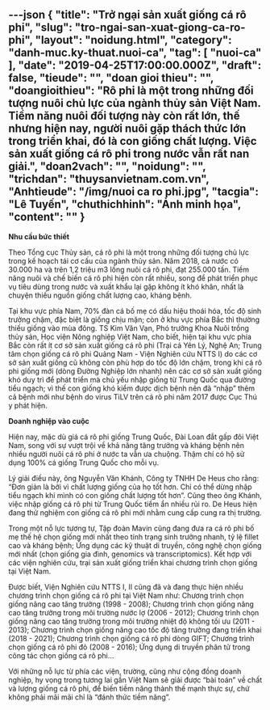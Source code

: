 ---json
{
    "title": "Trở ngại sản xuất giống cá rô phi",
    "slug": "tro-ngai-san-xuat-giong-ca-ro-phi",
    "layout": "noidung.html",
    "category": "danh-muc.ky-thuat.nuoi-ca",
    "tag": [
        "nuoi-ca"
    ],
    "date": "2019-04-25T17:00:00.000Z",
    "draft": false,
    "tieude": "",
    "doan gioi thieu": "",
    "doangioithieu": "Rô phi là một trong những đối tượng nuôi chủ lực của ngành thủy sản Việt Nam. Tiềm năng nuôi đối tượng này còn rất lớn, thế nhưng hiện nay, người nuôi gặp thách thức lớn trong triển khai, đó là con giống chất lượng. Việc sản xuất giống cá rô phi trong nước vẫn rất nan giải.",
    "doan2vach": "",
    "noidung": "",
    "trichdan": "thuysanvietnam.com.vn",
    "Anhtieude": "/img/nuoi ca ro phi.jpg",
    "tacgia": "Lê Tuyến",
    "chuthichhinh": "Ảnh minh họa",
    "__content__": ""
}
---
<p><strong>Nhu cầu bức thiết</strong></p>

<p>Theo Tổng cục Thủy sản, c&aacute; r&ocirc; phi l&agrave; một trong những đối tượng chủ lực trong kế hoạch t&aacute;i cơ cấu của ng&agrave;nh thủy sản. Năm 2018, cả nước c&oacute; 30.000 ha v&agrave; tr&ecirc;n 1,2 triệu m3&nbsp;lồng nu&ocirc;i c&aacute; r&ocirc; phi, đạt 255.000 tấn. Tiềm năng nu&ocirc;i v&agrave; chế biến c&aacute; r&ocirc; phi hiện c&ograve;n rất nhiều, song để ph&aacute;t triển phục vụ ti&ecirc;u d&ugrave;ng trong nước v&agrave; xuất khẩu lại gặp kh&ocirc;ng &iacute;t kh&oacute; khăn, nhất l&agrave; chuyện thiếu nguồn giống chất lượng cao, kh&aacute;ng bệnh.</p>

<p>Tại khu vực ph&iacute;a Nam, 70% đ&agrave;n c&aacute; bố mẹ c&oacute; dấu hiệu tho&aacute;i h&oacute;a, tốc độ sinh trưởng chậm, đặc biệt l&agrave; giống chịu mặn; c&ograve;n ở khu vực ph&iacute;a Bắc th&igrave; thường thiếu giống v&agrave;o m&ugrave;a đ&ocirc;ng. TS&nbsp;Kim Văn Vạn, Ph&oacute; trưởng Khoa Nu&ocirc;i trồng thủy sản, Học viện&nbsp;N&ocirc;ng nghiệp Việt Nam, cho biết, hiện tại khu vực ph&iacute;a Bắc c&ograve;n rất &iacute;t cơ sở sản xuất giống c&aacute; r&ocirc; phi (Trại c&aacute; Y&ecirc;n L&yacute;, Nghệ An; Trung t&acirc;m chọn giống c&aacute; r&ocirc; phi Quảng Nam - Viện Nghi&ecirc;n cứu NTTS I) do c&aacute;c cơ sở sản xuất giống cũ kh&ocirc;ng c&ograve;n ph&ugrave; hợp do tốc độ lớn chậm, trong khi c&aacute; r&ocirc; phi giống mới (d&ograve;ng Đường Nghiệp lớn nhanh) n&ecirc;n c&aacute;c cơ sở sản xuất giống kh&oacute; duy tr&igrave; để ph&aacute;t triển m&agrave; chủ yếu nhập giống từ Trung Quốc qua đường tiểu ngạch; v&igrave; thế con giống kh&oacute; kiểm được dịch bệnh n&ecirc;n đ&atilde; &ldquo;nhập&rdquo; th&ecirc;m cả bệnh mới như bệnh do virus TiLV tr&ecirc;n c&aacute; r&ocirc; phi năm 2017 được Cục Th&uacute; y ph&aacute;t hiện.</p>

<p><strong>Doanh nghiệp v&agrave;o cuộc</strong></p>

<p>Hiện nay, mặc d&ugrave; gi&aacute; c&aacute; r&ocirc; phi giống Trung Quốc, Đ&agrave;i Loan đắt gấp đ&ocirc;i Việt Nam, song với sự vượt trội về khả năng tăng trưởng v&agrave; kh&aacute;ng bệnh n&ecirc;n nhiều người nu&ocirc;i c&aacute; r&ocirc; phi ở nước ta vẫn ưa chuộng. Thậm ch&iacute; c&oacute; hộ sử dụng 100% c&aacute; giống Trung Quốc cho mỗi vụ.</p>

<p>L&yacute; giải điều n&agrave;y, &ocirc;ng Nguyễn Văn Kh&aacute;nh, C&ocirc;ng ty TNHH De Heus cho rằng: &ldquo;Đơn giản l&agrave; bởi v&igrave; chất lượng giống của họ tốt hơn. Chỉ c&oacute; thể dừng nhập tiểu ngạch khi m&igrave;nh c&oacute; con giống chất lượng tốt hơn&rdquo;. Cũng theo &ocirc;ng Kh&aacute;nh, việc nhập giống c&aacute; r&ocirc; phi từ Trung Quốc tiềm ẩn nhiều rủi ro. De Heus hiện đang thử nghiệm con giống c&aacute; r&ocirc; phi mới nhằm cung cấp cung ra thị trường.</p>

<p>Trong một nỗ lực tương tự, Tập đo&agrave;n Mavin cũng đang đưa ra c&aacute; r&ocirc; phi bố mẹ thế hệ chọn giống mới nhất theo t&iacute;nh trạng sinh trưởng nhanh, tỷ lệ fillet cao v&agrave; kh&aacute;ng bệnh; Ứng dụng c&aacute;c kỹ thuật di truyền, c&ocirc;ng nghệ chọn giống mới nhất (chọn giống gia đ&igrave;nh, genomics v&agrave; transcriptomics). Kết hợp với c&aacute;c viện nghi&ecirc;n cứu, trại sản xuất giống triển khai chương tr&igrave;nh chọn giống tại Việt Nam.</p>

<p>Được biết, Viện Nghi&ecirc;n cứu NTTS I, II cũng đ&atilde; v&agrave; đang thực hiện nhiều chương tr&igrave;nh chọn giống c&aacute; r&ocirc; phi tại Việt Nam như: Chương tr&igrave;nh chọn giống n&acirc;ng cao tăng trưởng (1998 - 2008); Chương tr&igrave;nh chọn giống n&acirc;ng cao tăng trưởng trong m&ocirc;i trường nước lợ (2006 - 2012); Chương tr&igrave;nh chọn giống n&acirc;ng cao tăng trưởng trong m&ocirc;i trường nhiệt độ kh&ocirc;ng tối ưu (2011 - 2013); Chương tr&igrave;nh chọn giống n&acirc;ng cao tốc độ tăng trưởng đang triển khai (2018 - 2021); Chương tr&igrave;nh chọn giống c&aacute; r&ocirc; phi d&ograve;ng GIFT; Chương tr&igrave;nh chọn giống c&aacute; r&ocirc; phi đỏ (2008 - 2016); Ứng dụng di truyền ph&acirc;n tử trong c&ocirc;ng t&aacute;c chọn giống c&aacute; r&ocirc; phi&hellip;</p>

<p>Với những nỗ lực từ ph&iacute;a c&aacute;c viện, trường, cũng như cộng đồng doanh nghiệp, hy vọng trong tương lai gần Việt Nam sẽ giải được &ldquo;b&agrave;i to&aacute;n&rdquo; về chất v&agrave; lượng giống c&aacute; r&ocirc; phi, để biến tiềm năng th&agrave;nh thế mạnh thực sự, chứ kh&ocirc;ng phải m&atilde;i m&atilde;i chỉ l&agrave; &ldquo;đ&aacute;nh thức tiềm năng&rdquo;.</p>
